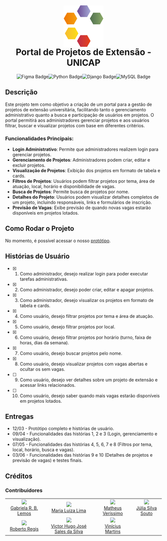 
<h1 align = "center"><img align="center" src="readMeImages/extensao-marca-gomos-cor.png"><br>Portal de Projetos de Extensão - UNICAP</h1>

<p align="center"><img alt="Figma Badge" src="https://img.shields.io/badge/made_with-figma-FF3B00?logo=Figma&logoColor=white"><img alt="Python Badge" src="https://img.shields.io/badge/made_with-python-3776AB?logo=Python&logoColor=white"><img alt="Django Badge" src="https://img.shields.io/badge/made_with-django-092E20?logo=Django&logoColor=white"><img alt="MySQL Badge" src="https://img.shields.io/badge/made_with-MySQL-4479A1?logo=MySQL&logoColor=white"></p>

## Descrição
Este projeto tem como objetivo a criação de um portal para a gestão de projetos de extensão universitária, facilitando tanto o gerenciamento administrativo quanto a busca e participação de usuários em projetos. O portal permitirá aos administradores gerenciar projetos e aos usuários filtrar, buscar e visualizar projetos com base em diferentes critérios.

### Funcionalidades Principais:
- **Login Administrativo**: Permite que administradores realizem login para gerenciar projetos.
- **Gerenciamento de Projetos**: Administradores podem criar, editar e excluir projetos.
- **Visualização de Projetos**: Exibição dos projetos em formato de tabela e cards.
- **Filtros de Projetos**: Usuários podem filtrar projetos por tema, área de atuação, local, horário e disponibilidade de vagas.
- **Busca de Projetos**: Permite busca de projetos por nome.
- **Detalhes do Projeto**: Usuários podem visualizar detalhes completos de um projeto, incluindo responsáveis, links e formulários de inscrição.
- **Previsão de Vagas**: Exibe previsão de quando novas vagas estarão disponíveis em projetos lotados.

## Como Rodar o Projeto

No momento, é possível acessar o nosso [protótipo](https://www.figma.com/proto/SffEWbM32E7LhzQg6oWerS/Untitled?node-id=0-1&p=f&t=UEsbyzPm47m1kVgf-0&scaling=scale-down&content-scaling=fixed&starting-point-node-id=236%3A6072&show-proto-sidebar=1).

## Histórias de Usuário

- [x] 1. Como administrador, desejo realizar login para poder executar tarefas administrativas.
- [x] 2. Como administrador, desejo poder criar, editar e apagar projetos.
- [x] 3. Como administrador, desejo visualizar os projetos em formato de tabela e cards.
- [x] 4. Como usuário, desejo filtrar projetos por tema e área de atuação.
- [x] 5. Como usuário, desejo filtrar projetos por local.
- [x] 6. Como usuário, desejo filtrar projetos por horário (turno, faixa de horas, dias da semana).
- [x] 7. Como usuário, desejo buscar projetos pelo nome.
- [x] 8. Como usuário, desejo visualizar projetos com vagas abertas e ocultar os sem vagas.
- [ ] 9. Como usuário, desejo ver detalhes sobre um projeto de extensão e acessar links relacionados.
- [ ] 10. Como usuário, desejo saber quando mais vagas estarão disponíveis em projetos lotados.

## Entregas

- 12/03 - Protótipo completo e histórias de usuário.
- 09/04 - Funcionalidades das histórias 1, 2 e 3 (Login, gerenciamento e visualização).
- 07/05 - Funcionalidades das histórias 4, 5, 6, 7 e 8 (Filtros por tema, local, horário, busca e vagas).
- 03/06 - Funcionalidades das histórias 9 e 10 (Detalhes de projetos e previsão de vagas) e testes finais.

<h2>Créditos</h2>

<h3>Contribuidores</h3>

<table>
  <tbody>
    <tr>
      <td align="center"><a href="https://github.com/GabrielaRBLemos"><img src="https://github.com/GabrielaRBLemos.png" width="auto" height="8.25%"/><br>Gabriela R. B. Lemos</a></td>
      <td align="center"><a href="https://github.com/mlrlima/"><img src="https://github.com/mlrlima.png" width="auto" height="8.25%"/><br>Maria Luiza Lima</a></td>
      <td align="center"><a href="https://github.com/nodemi-alt"><img src="https://github.com/nodemi-alt.png" width="auto" height="8.25%"/><br>Matheus Veríssimo</td>
      <td align="center"><a href="https://github.com/JuliaSilva05"><img src="https://github.com/JuliaSilva05.png" width="auto" height="8.25%"/><br>Júlia Silva Souto</td>
    </tr>
    <tr>
      <td align="center"><a href="https://github.com/Roberto20deluxe/"><img src="https://github.com/Roberto20deluxe.png" width="auto" height="8.25%"/><br>Roberto Regis</a></td>
      <td align="center"><a href="https://github.com/VictorHugoJSS"><img src="https://github.com/VictorHugoJSS.png" width="auto" height="8.25%"/><br>Victor Hugo José Sales da Silva</a></td>
      <td align="center"><a href="https://github.com/vini-mgan"><img src="https://github.com/vini-mgan.png" width="auto" height="8.25%"/><br>Vinícius Martins</a></td>
    </tr>
  </tbody>
</table>
